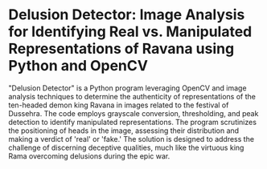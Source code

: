 # Delusion Detector: Image Analysis for Identifying Real vs. Manipulated Representations of Ravana using Python and OpenCV
"Delusion Detector" is a Python program leveraging OpenCV and image analysis techniques to determine the authenticity of representations of the ten-headed demon king Ravana in images related to the festival of Dussehra. The code employs grayscale conversion, thresholding, and peak detection to identify manipulated representations. The program scrutinizes the positioning of heads in the image, assessing their distribution and making a verdict of 'real' or 'fake.' The solution is designed to address the challenge of discerning deceptive qualities, much like the virtuous king Rama overcoming delusions during the epic war.
